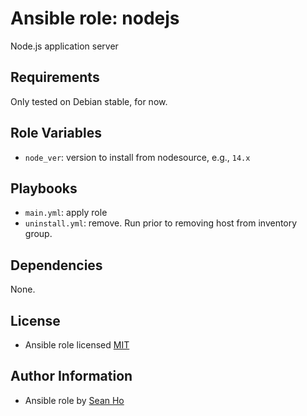 # Ansible role: nodejs
Node.js application server

## Requirements
Only tested on Debian stable, for now.

## Role Variables
+ `node_ver`: version to install from nodesource, e.g., `14.x`

## Playbooks
+ `main.yml`: apply role
+ `uninstall.yml`: remove. Run prior to removing host from inventory group.

## Dependencies
None.

## License
+ Ansible role licensed [MIT](LICENSE)

## Author Information
+ Ansible role by [Sean Ho](https://github.com/ho-ansible/)
